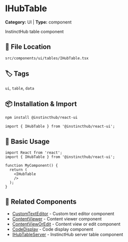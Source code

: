 # IHubTable

**Category:** UI | **Type:** component

InstinctHub table component

## 📁 File Location

`src/components/ui/tables/IHubTable.tsx`

## 🏷️ Tags

`ui`, `table`, `data`

## 📦 Installation & Import

```bash
npm install @instincthub/react-ui
```

```tsx
import { IHubTable } from '@instincthub/react-ui';
```

## 🚀 Basic Usage

```tsx
import React from 'react';
import { IHubTable } from '@instincthub/react-ui';

function MyComponent() {
  return (
    <IHubTable
    />
  );
}
```

## 🔗 Related Components

- [CustomTextEditor](./CustomTextEditor.md) - Custom text editor component
- [ContentViewer](./ContentViewer.md) - Content viewer component
- [ContentViewOrEdit](./ContentViewOrEdit.md) - Content view or edit component
- [CodeDisplay](./CodeDisplay.md) - Code display component
- [IHubTableServer](./IHubTableServer.md) - InstinctHub server table component

